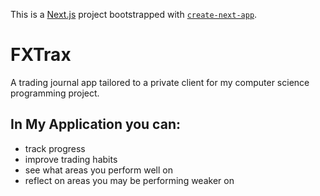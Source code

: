 This is a [Next.js](https://nextjs.org/) project bootstrapped with [`create-next-app`](https://github.com/vercel/next.js/tree/canary/packages/create-next-app).

# FXTrax

A trading journal app tailored to a private client for my computer science programming project. 

## In My Application you can:
  - track progress
  - improve trading habits
  - see what areas you perform well on
  - reflect on areas you may be performing weaker on

